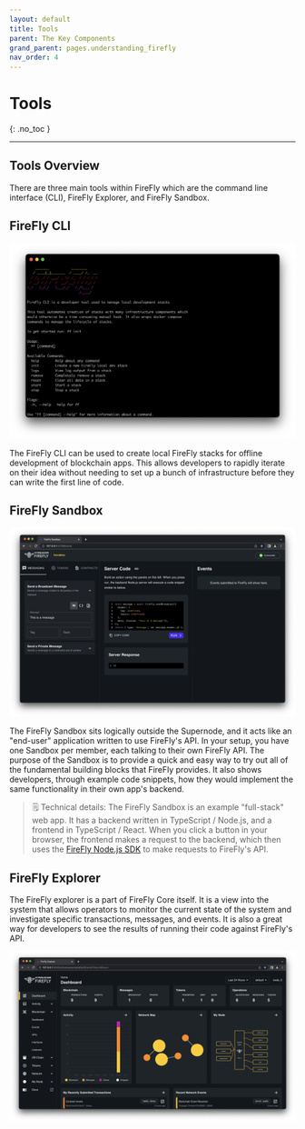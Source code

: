 ```yaml
---
layout: default
title: Tools
parent: The Key Components
grand_parent: pages.understanding_firefly
nav_order: 4
---
```


# Tools

{: .no_toc }

---

## Tools Overview

There are three main tools within FireFly which are the command line interface (CLI), FireFly Explorer, and FireFly Sandbox.

## FireFly CLI

![FireFly CLI](../../images/firefly_cli.png)

The FireFly CLI can be used to create local FireFly stacks for offline development of blockchain apps. This allows developers to rapidly iterate on their idea without needing to set up a bunch of infrastructure before they can write the first line of code.

## FireFly Sandbox

![FireFly Sandbox](../../images/sandbox/sandbox_broadcast.png)

The FireFly Sandbox sits logically outside the Supernode, and it acts like an "end-user" application written to use FireFly's API. In your setup, you have one Sandbox per member, each talking to their own FireFly API. The purpose of the Sandbox is to provide a quick and easy way to try out all of the fundamental building blocks that FireFly provides. It also shows developers, through example code snippets, how they would implement the same functionality in their own app's backend.

> 🗒 Technical details: The FireFly Sandbox is an example "full-stack" web app. It has a backend written in TypeScript / Node.js, and a frontend in TypeScript / React. When you click a button in your browser, the frontend makes a request to the backend, which then uses the [FireFly Node.js SDK](https://www.npmjs.com/package/@hyperledger/firefly-sdk) to make requests to FireFly's API.

## FireFly Explorer

The FireFly explorer is a part of FireFly Core itself. It is a view into the system that allows operators to monitor the current state of the system and investigate specific transactions, messages, and events. It is also a great way for developers to see the results of running their code against FireFly's API.

![FireFly Explorer](../../images/firefly_explorer.png)
